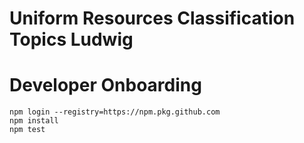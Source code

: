 
# Uniform Resources Classification Topics Ludwig


# Developer Onboarding

    npm login --registry=https://npm.pkg.github.com
    npm install
    npm test

